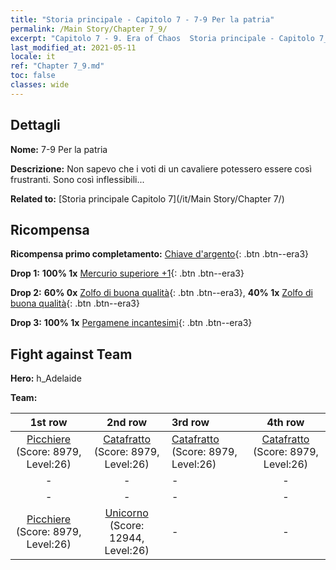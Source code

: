 ```yaml
---
title: "Storia principale - Capitolo 7 - 7-9 Per la patria"
permalink: /Main Story/Chapter 7_9/
excerpt: "Capitolo 7 - 9. Era of Chaos  Storia principale - Capitolo 7_9. 7-9 Per la patria"
last_modified_at: 2021-05-11
locale: it
ref: "Chapter 7_9.md"
toc: false
classes: wide
---
```


## Dettagli

 **Nome:** 7-9 Per la patria

 **Descrizione:** Non sapevo che i voti di un cavaliere potessero essere così frustranti. Sono così inflessibili...

 **Related to:** [Storia principale Capitolo 7](/it/Main Story/Chapter 7/)

## Ricompensa

 **Ricompensa primo completamento:** [Chiave d'argento](/ItemsIT/con_693/){: .btn .btn--era3}

 **Drop 1:** **100% 1x** [Mercurio superiore +1](/ItemsIT/mat_21/){: .btn .btn--era3}

 **Drop 2:** **60% 0x** [Zolfo di buona qualità](/ItemsIT/mat_15/){: .btn .btn--era3}, **40% 1x** [Zolfo di buona qualità](/ItemsIT/mat_15/){: .btn .btn--era3}

 **Drop 3:** **100% 1x** [Pergamene incantesimi](/ItemsIT/con_694/){: .btn .btn--era3}


## Fight against Team
 **Hero:** h_Adelaide

 **Team:**


  | 1st row | 2nd row | 3rd row | 4th row |
  |:----:|:----:|:----|:----:|
  | [Picchiere](/it/units/Pikeman/) (Score: 8979, Level:26)  | [Catafratto](/it/units/Cavalier/) (Score: 8979, Level:26)  | [Catafratto](/it/units/Cavalier/) (Score: 8979, Level:26)  | [Catafratto](/it/units/Cavalier/) (Score: 8979, Level:26)  |
  | - | - | - | - |
  | - | - | - | - |
  | [Picchiere](/it/units/Pikeman/) (Score: 8979, Level:26)  | [Unicorno](/it/units/Unicorn/) (Score: 12944, Level:26)  | - | - |


